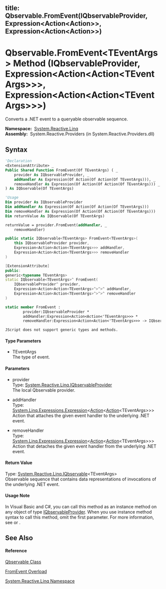 title: Qbservable.FromEvent<TEventArgs>(IQbservableProvider, Expression<Action<Action<TEventArgs>>>, Expression<Action<Action<TEventArgs>>>)
---
# Qbservable.FromEvent\<TEventArgs\> Method (IQbservableProvider, Expression\<Action\<Action\<TEventArgs\>\>\>, Expression\<Action\<Action\<TEventArgs\>\>\>)

Converts a .NET event to a queryable observable sequence.

**Namespace:**  [System.Reactive.Linq](System.Reactive.Linq\System.Reactive.Linq.md)  
**Assembly:**  System.Reactive.Providers (in System.Reactive.Providers.dll)

## Syntax

```vb
'Declaration
<ExtensionAttribute> _
Public Shared Function FromEvent(Of TEventArgs) ( _
    provider As IQbservableProvider, _
    addHandler As Expression(Of Action(Of Action(Of TEventArgs))), _
    removeHandler As Expression(Of Action(Of Action(Of TEventArgs))) _
) As IQbservable(Of TEventArgs)
```

```vb
'Usage
Dim provider As IQbservableProvider
Dim addHandler As Expression(Of Action(Of Action(Of TEventArgs)))
Dim removeHandler As Expression(Of Action(Of Action(Of TEventArgs)))
Dim returnValue As IQbservable(Of TEventArgs)

returnValue = provider.FromEvent(addHandler, _
    removeHandler)
```

```csharp
public static IQbservable<TEventArgs> FromEvent<TEventArgs>(
    this IQbservableProvider provider,
    Expression<Action<Action<TEventArgs>>> addHandler,
    Expression<Action<Action<TEventArgs>>> removeHandler
)
```

```c++
[ExtensionAttribute]
public:
generic<typename TEventArgs>
static IQbservable<TEventArgs>^ FromEvent(
    IQbservableProvider^ provider, 
    Expression<Action<Action<TEventArgs>^>^>^ addHandler, 
    Expression<Action<Action<TEventArgs>^>^>^ removeHandler
)
```

```fsharp
static member FromEvent : 
        provider:IQbservableProvider * 
        addHandler:Expression<Action<Action<'TEventArgs>>> * 
        removeHandler:Expression<Action<Action<'TEventArgs>>> -> IQbservable<'TEventArgs> 
```

```jscript
JScript does not support generic types and methods.
```

#### Type Parameters

- TEventArgs  
  The type of event.

#### Parameters

- provider  
  Type: [System.Reactive.Linq.IQbservableProvider](IQbservableProvider\IQbservableProvider.md)  
  The local Qbservable provider.

- addHandler  
  Type: [System.Linq.Expressions.Expression](https://msdn.microsoft.com/en-us/library/Bb335710)\<[Action](https://msdn.microsoft.com/en-us/library/018hxwa8)\<[Action](https://msdn.microsoft.com/en-us/library/018hxwa8)\<TEventArgs\>\>\>  
  Action that attaches the given event handler to the underlying .NET event.

- removeHandler  
  Type: [System.Linq.Expressions.Expression](https://msdn.microsoft.com/en-us/library/Bb335710)\<[Action](https://msdn.microsoft.com/en-us/library/018hxwa8)\<[Action](https://msdn.microsoft.com/en-us/library/018hxwa8)\<TEventArgs\>\>\>  
  Action that detaches the given event handler from the underlying .NET event.

#### Return Value

Type: [System.Reactive.Linq.IQbservable](IQbservable\IQbservable(TSource).md)\<TEventArgs\>  
Observable sequence that contains data representations of invocations of the underlying .NET event.

#### Usage Note

In Visual Basic and C\#, you can call this method as an instance method on any object of type [IQbservableProvider](IQbservableProvider\IQbservableProvider.md). When you use instance method syntax to call this method, omit the first parameter. For more information, see [](https://msdn.microsoft.com/en-us/library/Bb384936) or [](https://msdn.microsoft.com/en-us/library/Bb383977).

## See Also

#### Reference

[Qbservable Class](Qbservable\Qbservable.md)

[FromEvent Overload](FromEvent\Qbservable.FromEvent.md)

[System.Reactive.Linq Namespace](System.Reactive.Linq\System.Reactive.Linq.md)








